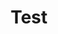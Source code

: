 ---
layout: post
title:  "Test"
postImg: /images/dummy.jpg
episodeNumber: 1
soundcloudPodcast: 123
soundcloudSong: 123
---